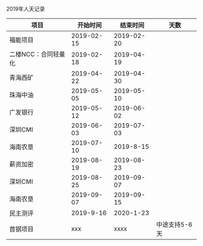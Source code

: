 2019年人天记录

| 项目                | 开始时间   | 结束时间   | 天数          |
| ------------------- | ---------- | ---------- | ------------- |
| 福能项目            | 2019-02-15 | 2019-02-20 |               |
| 二楼NCC：合同轻量化 | 2019-02-18 | 2019-04-19 |               |
| 青海西矿            | 2019-04-22 | 2019-04-30 |               |
| 珠海中油            | 2019-05-05 | 2019-05-10 |               |
| 广发银行            | 2019-05-12 | 2019-06-02 |               |
| 深圳CMI             | 2019-06-03 | 2019-07-03 |               |
| 海南农垦            | 2019-07-10 | 2019-8-15  |               |
| 薪资加密            | 2019-08-19 | 2019-08-23 |               |
| 深圳CMI             | 2019-08-25 | 2019-09-07 |               |
| 海南农垦            | 2019-09-07 | 2019-09-15 |               |
| 民主测评            | 2019-9-16  | 2020-1-23  |               |
| 首钢项目            | xxx        | xxxx       | 中途支持5-6天 |

